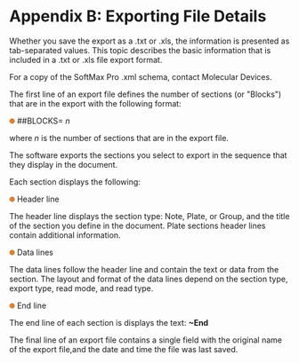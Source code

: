 # Appendix B: Exporting File Details

Whether you save the export as a .txt or .xls, the information is presented as tab-separated values. This topic describes the basic information that is included in a .txt or .xls file export format.

For a copy of the SoftMax Pro .xml schema, contact Molecular Devices.

The first line of an export file defines the number of sections (or "Blocks") that are in the export with the following format:

![](<../../../.gitbook/assets/1 (22).png>) ##BLOCKS= _n_

where _n_ is the number of sections that are in the export file.

The software exports the sections you select to export in the sequence that they display in the document.

Each section displays the following:

![](<../../../.gitbook/assets/2 (23).png>) Header line

The header line displays the section type: Note, Plate, or Group, and the title of the section you define in the document. Plate sections header lines contain additional information.

![](<../../../.gitbook/assets/3 (24).png>) Data lines

The data lines follow the header line and contain the text or data from the section. The layout and format of the data lines depend on the section type, export type, read mode, and read type.

![](<../../../.gitbook/assets/4 (21).png>) End line

The end line of each section is displays the text: **\~End**

The final line of an export file contains a single field with the original name of the export file,and the date and time the file was last saved.
